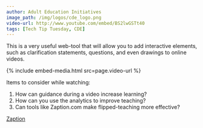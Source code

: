 ```yaml
---
author: Adult Education Initiatives
image_path: /img/logos/cde_logo.png
video-url: http://www.youtube.com/embed/BS2lwGSTt40
tags: [Tech Tip Tuesday, CDE]
---
```

This is a very useful web-tool that will allow you to add interactive elements, such as clarification statements, questions, and even drawings to online videos.

{% include embed-media.html src=page.video-url %}

Items to consider while watching:

  1.  How can guidance during a video increase learning?
  2.  How can you use the analytics to improve teaching?
  3.  Can tools like Zaption.com make flipped-teaching more effective?

[Zaption](https://www.zaption.com/)
